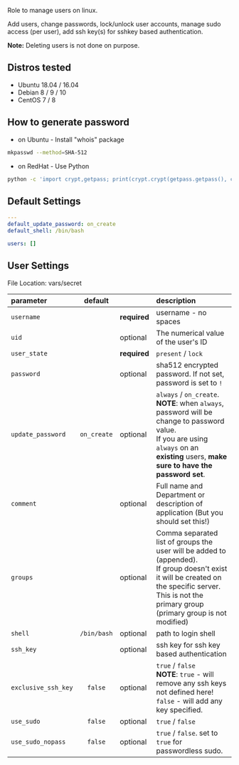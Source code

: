 
Role to manage users on linux.

Add users, change passwords, lock/unlock user accounts, manage sudo access (per user), add ssh key(s) for sshkey based authentication.


**Note:** Deleting users is not done on purpose.

## Distros tested

* Ubuntu 18.04 / 16.04
* Debian 8 / 9 / 10
* CentOS 7 / 8

## How to generate password

* on Ubuntu - Install "whois" package

```bash
mkpasswd --method=SHA-512
```

* on RedHat - Use Python

```bash
python -c 'import crypt,getpass; print(crypt.crypt(getpass.getpass(), crypt.mksalt(crypt.METHOD_SHA512)))'
```

## Default Settings

```yaml
---
default_update_password: on_create
default_shell: /bin/bash

users: []
```

## User Settings

File Location: vars/secret

| parameter           | default     |               | description                              |
| :------------------ | :----:      | :-----        | :-----------   |
| `username`          |             | **required**  | username - no spaces  |
| `uid`               |             | optional      | The numerical value of the user's ID |
| `user_state`        |             | **required**  | `present` / `lock`  |
| `password`          |             | optional      | sha512 encrypted password. If not set, password is set to `!` |
| `update_password`   | `on_create` | optional      | `always` / `on_create`.<br>**NOTE**: when `always`, password will be change to password value.<br>If you are using `always` on an **existing** users, **make sure to have the password set**. |
| `comment`           |             | optional      | Full name and Department or description of application (But you should set this!) |
| `groups`            |             | optional      | Comma separated list of groups the user will be added to (appended).<br>If group doesn't exist it will be created on the specific server. This is not the primary group (primary group is not modified) |
| `shell`             | `/bin/bash` | optional      | path to login shell |
| `ssh_key`           |             | optional      | ssh key for ssh key based authentication |
| `exclusive_ssh_key` | `false`     | optional      | `true` / `false` <br>**NOTE**: `true` - will remove any ssh keys not defined here! `false` - will add any key specified. |
| `use_sudo`          | `false`     | optional      | `true` / `false` |
| `use_sudo_nopass`   | `false`     | optional      | `true` / `false`. set to `true` for passwordless sudo. |
